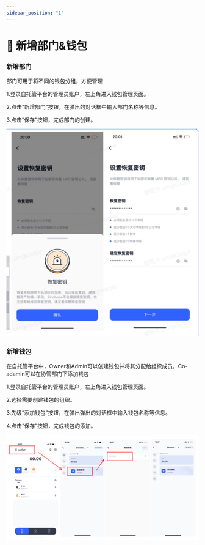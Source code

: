 ```yaml
---
sidebar_position: "1"
---
```

# 🎯 新增部门&钱包

### 新增部门

部门可用于将不同的钱包分组，方便管理

1.登录自托管平台的管理员账户，左上角进入钱包管理页面。

2.点击“新增部门”按钮，在弹出的对话框中输入部门名称等信息。

3.点击“保存”按钮，完成部门的创建。

![](<../images/assets/image (40).png>)



### 新增钱包

在自托管平台中，Owner和Admin可以创建钱包并将其分配给组织成员，Co-adamin可以在协管部门下添加钱包

1.登录自托管平台的管理员账户，左上角进入钱包管理页面。

2.选择需要创建钱包的组织。

3.先级“添加钱包”按钮，在弹出弹出的对话框中输入钱包名称等信息。

4.点击“保存”按钮，完成钱包的添加。

![](<../images/assets/image (14).png>)


